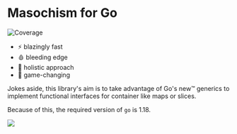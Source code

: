 # Masochism for Go
![Coverage](https://img.shields.io/badge/Coverage-100.0%25-brightgreen)

* :zap: blazingly fast
* :drop_of_blood: bleeding edge
* :ghost: holistic approach
* :exploding_head: game-changing

Jokes aside, this library's aim is to take advantage of Go's new™ generics to 
implement functional interfaces for container like maps or slices.

Because of this, the required version of `go` is 1.18.

![](https://files.omikron.dev/memes/functional_programming_for_masochists_little.png)
